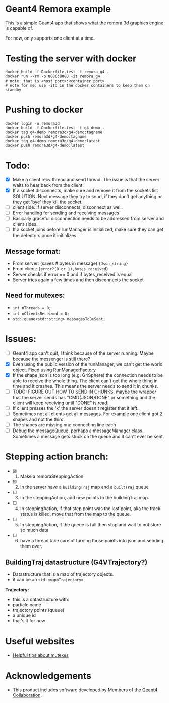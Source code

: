# Geant4 Remora example

This is a simple Geant4 app that shows what the remora 3d graphics engine is capable of.

For now, only supports one client at a time.

# Testing the server with docker
```
docker build -f Dockerfile.test -t remora_g4 .
docker run --rm -p 8080:8080 -it remora_g4
# note: that is <host port>:<container port>
# note for me: use -itd in the docker containers to keep them on standby
```

# Pushing to docker
```
docker login -u remora3d
docker build -f Dockerfile.test -t g4-demo .
docker tag g4-demo remora3d/g4-demo:tagname
docker push remora3d/g4-demo:tagname
docker tag g4-demo remora3d/g4-demo:latest
docker push remora3d/g4-demo:latest
```

# Todo:
- [x] Make a client recv thread and send thread. The issue is that the server waits to hear back from the client.
- [x] If a socket disconnects, make sure and remove it from the sockets list SOLUTION: Next message they try to send, if they don't get anything or they get 'bye' they kill the socket.
- [ ] client side: if server disconnects, disconnect as well. 
- [ ] Error handling for sending and receiving messages
- [ ] Basically graceful disconnection needs to be addressed from server and client sides.
- [ ] If a socket joins before runManager is initialized, make sure they can get the detectors once it initializes.

## Message format:
- From server: (saves # bytes in message) `{Json_string}`
- From client: `{error?(0 or 1),bytes_received}`
- Server checks if error == 0 and if bytes_received is equal
- Server tries again a few times and then disconnects the socket

## Need for mutexes:
- `int nThreads = 0;`
- `int nClientsReceived = 0;`
- `std::queue<std::string> messagesToBeSent;`

# Issues:
- [ ] Geant4 app can't quit, I think because of the server running. Maybe because the messenger is still there?
- [x] Even using the public version of the runManager, we can't get the world object. Fixed using RunManagerFactory
- [x] If the shape json is too long (e.g. G4Sphere) the connection needs to be able to receive the whole thing. The client can't get the whole thing in time and it crashes. This means the server needs to send it in chunks.
- [ ] TODO: FIGURE OUT HOW TO SEND IN CHUNKS. maybe the wrapper that the server sends has "CMD{JSON}DONE" or something and the client will keep receiving until "DONE" is read. 
- [ ] If client presses the 'x' the server doesn't register that it left.
- [ ] Sometimes not all clients get all messages. For example one client got 2 shapes and not the third.
- [ ] The shapes are missing one connecting line each
- [ ] Debug the messageQueue. perhaps a messageManager class. Sometimes a message gets stuck on the queue and it can't ever be sent.

# Stepping action branch:
- [x] 1. Make a remoraSteppingAction
- [x] 2. In the server have a `buildingTraj` map and a `builtTraj` queue
- [ ] 3. In the steppingAction, add new points to the buildingTraj map.
- [ ] 4. In steppingAction, if that step point was the last point, aka the track status is killed, move that from the map to the queue. 
- [ ] 5. In steppingAction, if the queue is full then stop and wait to not store so much data
- [ ] 6. have a thread take care of turning those points into json and sending them over.

## BuildingTraj datastructure (G4VTrajectory?)
- Datastructure that is a map of trajectory objects.
- it can be an `std::map<Trajectory>`

**Trajectory:**
- this is a datastructure with:
- particle name
- trajectory points (queue)
- a unique id
- that's it for now


# Useful websites
- [Helpful tips about mutexes](https://stackoverflow.com/questions/4989451/mutex-example-tutorial)

# Acknowledgements
- This product includes software developed by Members of the [Geant4 Collaboration](http://cern.ch/geant4).
